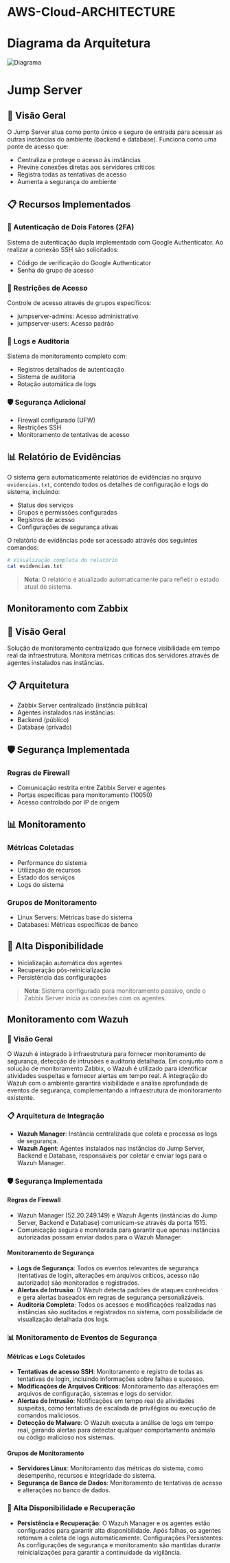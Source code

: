 # AWS-Cloud-ARCHITECTURE

# Diagrama da Arquitetura

![Diagrama](diagrama.png)

# Jump Server

## 🎯 Visão Geral
O Jump Server atua como ponto único e seguro de entrada para acessar as outras instâncias do ambiente (backend e database). Funciona como uma ponte de acesso que:
- Centraliza e protege o acesso às instâncias
- Previne conexões diretas aos servidores críticos
- Registra todas as tentativas de acesso
- Aumenta a segurança do ambiente
  
## 📋 Recursos Implementados

### 🔐 Autenticação de Dois Fatores (2FA)
Sistema de autenticação dupla implementado com Google Authenticator. Ao realizar a conexão SSH são solicitados:
- Código de verificação do Google Authenticator
- Senha do grupo de acesso

### 👥 Restrições de Acesso
Controle de acesso através de grupos específicos:
- jumpserver-admins: Acesso administrativo
- jumpserver-users: Acesso padrão

### 📝 Logs e Auditoria
Sistema de monitoramento completo com:
- Registros detalhados de autenticação
- Sistema de auditoria
- Rotação automática de logs

### 🛡️ Segurança Adicional
- Firewall configurado (UFW)
- Restrições SSH
- Monitoramento de tentativas de acesso

## 📊 Relatório de Evidências

O sistema gera automaticamente relatórios de evidências no arquivo `evidencias.txt`, contendo todos os detalhes de configuração e logs do sistema, incluindo:
- Status dos serviços
- Grupos e permissões configuradas
- Registros de acesso
- Configurações de segurança ativas

O relatório de evidências pode ser acessado através dos seguintes comandos:

```bash
# Visualização completa do relatório
cat evidencias.txt
```
> **Nota**: O relatório é atualizado automaticamente para refletir o estado atual do sistema.


## Monitoramento com Zabbix

## 🎯 Visão Geral
Solução de monitoramento centralizado que fornece visibilidade em tempo real da infraestrutura. Monitora métricas críticas dos servidores através de agentes instalados nas instâncias.

## 📋 Arquitetura
- Zabbix Server centralizado (instância pública)
- Agentes instalados nas instâncias:
 - Backend (público)
 - Database (privado)

## 🛡️ Segurança Implementada
### Regras de Firewall
- Comunicação restrita entre Zabbix Server e agentes
- Portas específicas para monitoramento (10050)
- Acesso controlado por IP de origem

## 📊 Monitoramento
### Métricas Coletadas
- Performance do sistema
- Utilização de recursos
- Estado dos serviços
- Logs do sistema

### Grupos de Monitoramento
- Linux Servers: Métricas base do sistema
- Databases: Métricas específicas de banco

## 🔄 Alta Disponibilidade
- Inicialização automática dos agentes
- Recuperação pós-reinicialização
- Persistência das configurações

> **Nota**: Sistema configurado para monitoramento passivo, onde o Zabbix Server inicia as conexões com os agentes.


## Monitoramento com Wazuh

### 🎯 Visão Geral
O Wazuh é integrado à infraestrutura para fornecer monitoramento de segurança, detecção de intrusões e auditoria detalhada. Em conjunto com a solução de monitoramento Zabbix, o Wazuh é utilizado para identificar atividades suspeitas e fornecer alertas em tempo real. A integração do Wazuh com o ambiente garantirá visibilidade e análise aprofundada de eventos de segurança, complementando a infraestrutura de monitoramento existente.

### 📋 Arquitetura de Integração
- **Wazuh Manager**: Instância centralizada que coleta e processa os logs de segurança.
- **Wazuh Agent**: Agentes instalados nas instâncias do Jump Server, Backend e Database, responsáveis por coletar e enviar logs para o Wazuh Manager.

### 🛡️ Segurança Implementada
#### Regras de Firewall
- Wazuh Manager (52.20.249.149) e Wazuh Agents (instâncias do Jump Server, Backend e Database) comunicam-se através da porta 1515.
- Comunicação segura e monitorada para garantir que apenas instâncias autorizadas possam enviar dados para o Wazuh Manager.

#### Monitoramento de Segurança
- **Logs de Segurança**: Todos os eventos relevantes de segurança (tentativas de login, alterações em arquivos críticos, acesso não autorizado) são monitorados e registrados.
- **Alertas de Intrusão**: O Wazuh detecta padrões de ataques conhecidos e gera alertas baseados em regras de segurança personalizáveis.
- **Auditoria Completa**: Todos os acessos e modificações realizadas nas instâncias são auditados e registrados no sistema, com possibilidade de visualização detalhada dos logs.

### 📊 Monitoramento de Eventos de Segurança
#### Métricas e Logs Coletados
- **Tentativas de acesso SSH**: Monitoramento e registro de todas as tentativas de login, incluindo informações sobre falhas e sucesso.
- **Modificações de Arquivos Críticos**: Monitoramento das alterações em arquivos de configuração, sistemas e logs do servidor.
- **Alertas de Intrusão**: Notificações em tempo real de atividades suspeitas, como tentativas de escalada de privilégios ou execução de comandos maliciosos.
- **Detecção de Malware**: O Wazuh executa a análise de logs em tempo real, gerando alertas para detectar qualquer comportamento anômalo ou código malicioso nos sistemas.

#### Grupos de Monitoramento
- **Servidores Linux**: Monitoramento das métricas do sistema, como desempenho, recursos e integridade do sistema.
- **Segurança de Banco de Dados**: Monitoramento de tentativas de acesso e alterações no banco de dados.

### 🔄 Alta Disponibilidade e Recuperação
- **Persistência e Recuperação**: O Wazuh Manager e os agentes estão configurados para garantir alta disponibilidade. Após falhas, os agentes retomam a coleta de logs automaticamente.
Configurações Persistentes: As configurações de segurança e monitoramento são mantidas durante reinicializações para garantir a continuidade da vigilância.
